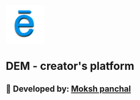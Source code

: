 <img src="https://raw.githubusercontent.com/mokshpanchal/Dem/main/dem-react/public/logo-whiteBG-round.PNG" alt="Dem" width=20% height=20%>

# DEM - creator's platform

## :seedling: Developed by: [Moksh panchal](https://www.linkedin.com/in/moksh-panchal/)
